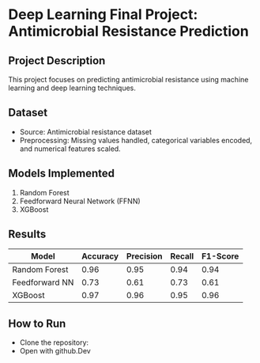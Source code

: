 # Deep Learning Final Project: Antimicrobial Resistance Prediction

## Project Description
This project focuses on predicting antimicrobial resistance using machine learning and deep learning techniques. 

## Dataset
- Source: Antimicrobial resistance dataset
- Preprocessing: Missing values handled, categorical variables encoded, and numerical features scaled.

## Models Implemented
1. Random Forest
2. Feedforward Neural Network (FFNN)
3. XGBoost

## Results
| Model               | Accuracy | Precision | Recall | F1-Score |
|---------------------|----------|-----------|--------|----------|
| Random Forest       | 0.96     | 0.95      | 0.94   | 0.94     |
| Feedforward NN      | 0.73     | 0.61      | 0.73   | 0.61     |
| XGBoost             | 0.97     | 0.96      | 0.95   | 0.96     |

## How to Run
- Clone the repository:
- Open with github.Dev
